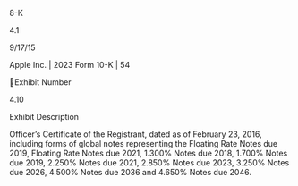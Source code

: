 8-K

4.1

9/17/15

Apple Inc. | 2023 Form 10-K | 54

Exhibit
Number

4.10

Exhibit Description

Officer’s  Certificate  of  the  Registrant,  dated  as  of  February  23,  2016,  including
forms of global notes representing the Floating Rate Notes due 2019, Floating
Rate  Notes  due  2021,  1.300%  Notes  due  2018,  1.700%  Notes  due  2019,
2.250%  Notes  due  2021,  2.850%  Notes  due  2023,  3.250%  Notes  due  2026,
4.500% Notes due 2036 and 4.650% Notes due 2046.